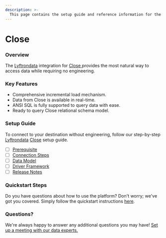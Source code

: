 ```yaml
---
description: >-
  This page contains the setup guide and reference information for the Close source connector.
---
```


# Close

### Overview

The [Lyftrondata](https://www.lyftrondata.com/) integration for [Close](https://www.lyftrondata.com/integration/close/)[ ](https://www.lyftrondata.com/integration/close/)provides the most natural way to access data while requiring no engineering.

### Key Features

* Comprehensive incremental load mechanism.
* Data from Close is available in real-time.&#x20;
* ANSI SQL is fully supported to query data with ease.
* Ready to query Close relational schema model.

### Setup Guide

To connect to your destination without engineering, follow our step-by-step [Lyftrondata](https://www.lyftrondata.com/)  [Close](https://www.lyftrondata.com/integration/close/) setup guide.

* [ ] [Prerequisite](../../marketing-analytics/close/prerequisite.md)
* [ ] [Connection Steps](../../marketing-analytics/close/connection-steps.md)
* [ ] [Data Model](../../marketing-analytics/close/data-model/)
* [ ] [Driver Framework](../../marketing-analytics/close/driver-framework/)
* [ ] [Release Notes](../../marketing-analytics/close/release-notes.md)

### Quickstart Steps

Do you have questions about how to use the platform? Don't worry; we've got you covered. Simply follow the quickstart instructions [here](../../../quickstart-steps.md).

### Questions? <a href="#questions" id="questions"></a>

We're always happy to answer any additional questions you may have! [Set up a meeting with our data experts.](https://www.lyftrondata.com/book-a-meeting/)

